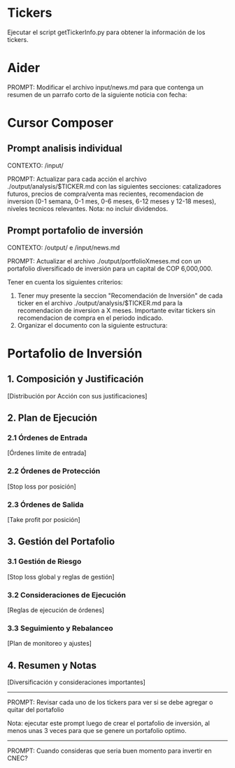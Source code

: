 # Tickers

Ejecutar el script getTickerInfo.py para obtener la información de los tickers.

# Aider

PROMPT: Modificar el archivo input/news.md para que contenga un resumen de un parrafo corto de la siguiente noticia con fecha:

# Cursor Composer

## Prompt analisis individual

CONTEXTO: /input/

PROMPT: Actualizar para cada acción el archivo ./output/analysis/$TICKER.md con las siguientes secciones: catalizadores futuros, precios de compra/venta mas recientes, recomendacion de inversion (0-1 semana, 0-1 mes, 0-6 meses, 6-12 meses y 12-18 meses), niveles tecnicos relevantes. Nota: no incluir dividendos.

## Prompt portafolio de inversión

CONTEXTO: /output/ e /input/news.md

PROMPT: Actualizar el archivo ./output/portfolioXmeses.md con un portafolio diversificado de inversión para un capital de COP 6,000,000.

Tener en cuenta los siguientes criterios:

1. Tener muy presente la seccion "Recomendación de Inversión" de cada ticker en el archivo ./output/analysis/$TICKER.md para la recomendacion de inversion a X meses. Importante evitar tickers sin recomendacion de compra en el periodo indicado.
2. Organizar el documento con la siguiente estructura:

# Portafolio de Inversión

## 1. Composición y Justificación

[Distribución por Acción con sus justificaciones]

## 2. Plan de Ejecución

### 2.1 Órdenes de Entrada

[Órdenes límite de entrada]

### 2.2 Órdenes de Protección

[Stop loss por posición]

### 2.3 Órdenes de Salida

[Take profit por posición]

## 3. Gestión del Portafolio

### 3.1 Gestión de Riesgo

[Stop loss global y reglas de gestión]

### 3.2 Consideraciones de Ejecución

[Reglas de ejecución de órdenes]

### 3.3 Seguimiento y Rebalanceo

[Plan de monitoreo y ajustes]

## 4. Resumen y Notas

[Diversificación y consideraciones importantes]

---

PROMPT: Revisar cada uno de los tickers para ver si se debe agregar o quitar del portafolio

Nota: ejecutar este prompt luego de crear el portafolio de inversión, al menos unas 3 veces para que se genere un portafolio optimo.

---

PROMPT: Cuando consideras que seria buen momento para invertir en CNEC?
